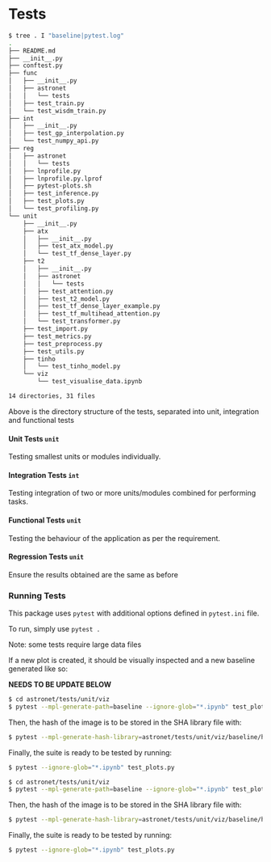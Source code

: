 # Tests

```bash
$ tree . I "baseline|pytest.log"
.
├── README.md
├── __init__.py
├── conftest.py
├── func
│   ├── __init__.py
│   ├── astronet
│   │   └── tests
│   ├── test_train.py
│   └── test_wisdm_train.py
├── int
│   ├── __init__.py
│   ├── test_gp_interpolation.py
│   └── test_numpy_api.py
├── reg
│   ├── astronet
│   │   └── tests
│   ├── lnprofile.py
│   ├── lnprofile.py.lprof
│   ├── pytest-plots.sh
│   ├── test_inference.py
│   ├── test_plots.py
│   └── test_profiling.py
└── unit
    ├── __init__.py
    ├── atx
    │   ├── __init__.py
    │   ├── test_atx_model.py
    │   └── test_tf_dense_layer.py
    ├── t2
    │   ├── __init__.py
    │   ├── astronet
    │   │   └── tests
    │   ├── test_attention.py
    │   ├── test_t2_model.py
    │   ├── test_tf_dense_layer_example.py
    │   ├── test_tf_multihead_attention.py
    │   └── test_transformer.py
    ├── test_import.py
    ├── test_metrics.py
    ├── test_preprocess.py
    ├── test_utils.py
    ├── tinho
    │   └── test_tinho_model.py
    └── viz
        └── test_visualise_data.ipynb

14 directories, 31 files
```

Above is the directory structure of the tests, separated into unit, integration and functional tests

#### Unit Tests `unit`

Testing smallest units or modules individually.

#### Integration Tests `int`

Testing integration of two or more units/modules combined for performing tasks.

#### Functional Tests `unit`

Testing the behaviour of the application as per the requirement.

#### Regression Tests `unit`

Ensure the results obtained are the same as before

### Running Tests

This package uses `pytest` with additional options defined in `pytest.ini` file.

To run, simply use `pytest .`

Note: some tests require large data files

If a new plot is created, it should be visually inspected and a new baseline generated like so:

**NEEDS TO BE UPDATE BELOW**

```bash
$ cd astronet/tests/unit/viz
$ pytest --mpl-generate-path=baseline --ignore-glob="*.ipynb" test_plots.py
```
Then, the hash of the image is to be stored in the SHA library file with:

```bash
$ pytest --mpl-generate-hash-library=astronet/tests/unit/viz/baseline/hashlib.json --ignore-glob="*.ipynb" test_plots.py
```
Finally, the suite is ready to be tested by running:
```bash
$ pytest --ignore-glob="*.ipynb" test_plots.py
```
```bash
$ cd astronet/tests/unit/viz
$ pytest --mpl-generate-path=baseline --ignore-glob="*.ipynb" test_plots.py
```

Then, the hash of the image is to be stored in the SHA library file with:

```bash
$ pytest --mpl-generate-hash-library=astronet/tests/unit/viz/baseline/hashlib.json --ignore-glob="*.ipynb" test_plots.py
```

Finally, the suite is ready to be tested by running:
```bash
$ pytest --ignore-glob="*.ipynb" test_plots.py
```

